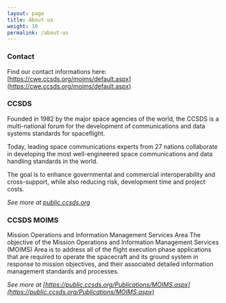 ```yaml
---
layout: page
title: About us
weight: 10
permalink: /about-us
---
```


### Contact
Find our contact informations here: [https://cwe.ccsds.org/moims/default.aspx](https://cwe.ccsds.org/moims/default.aspx)

### CCSDS
Founded in 1982 by the major space agencies of the world, the CCSDS is a multi-national forum for the development of communications and data systems standards for spaceflight.

Today, leading space communications experts from 27 nations collaborate in developing the most well-engineered space communications and data handling standards in the world.

The goal is to enhance governmental and commercial interoperability and cross-support, while also reducing risk, development time and project costs.

*See more at [public.ccsds.org](https://public.ccsds.org)*

### CCSDS MOIMS

Mission Operations and Information Management Services Area The objective of the Mission Operations and Information Management Services (MOIMS) Area is to address all of the flight execution phase applications that are required to operate the spacecraft and its ground system in response to mission objectives, and their associated detailed information management standards and processes.

*See more at [https://public.ccsds.org/Publications/MOIMS.aspx](https://public.ccsds.org/Publications/MOIMS.aspx)*

